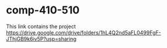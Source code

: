 # comp-410-510

This link contains the project https://drive.google.com/drive/folders/1hL4Q2nd5aFL0499FgF-JThjGB9k6iv5P?usp=sharing
